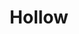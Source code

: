---
layout: media
title: "Hollow"
tags:
  categories: 3d
blurb: ""
show_blurb: false
ads: false
share: false
show_url: false
image:
  id: 29524932270
---